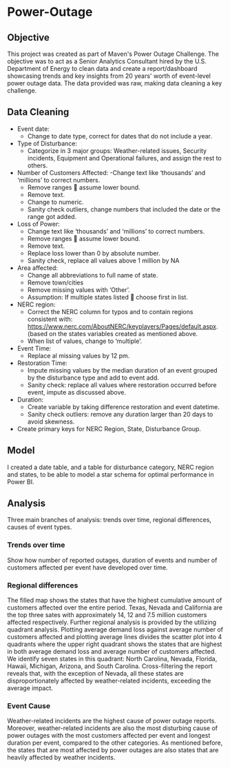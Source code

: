 # Power-Outage
## Objective  
This project was created as part of Maven's Power Outage Challenge. The objective was to act as a Senior Analytics Consultant hired by the U.S. Department of Energy to clean data and create a report/dashboard showcasing trends and key insights from 20 years' worth of event-level power outage data. The data provided was raw, making data cleaning a key challenge.
## Data Cleaning
-	Event date:
    -	Change to date type, correct for dates that do not include a year.
-	Type of Disturbance: 
    -	Categorize in 3 major groups: Weather-related issues, Security incidents, Equipment and Operational failures, and assign the rest to others.
-	Number of Customers Affected: 
    -Change text like ‘thousands’ and ‘millions’ to correct numbers. 
    -	Remove ranges  assume lower bound.
    - Remove text.
    - Change to numeric.
    -	Sanity check outliers, change numbers that included the date or the range got added.
-	Loss of Power:
    -	Change text like ‘thousands’ and ‘millions’ to correct numbers. 
    -	Remove ranges  assume lower bound.
    -	Remove text.
    -	Replace loss lower than 0 by absolute number.
    -	Sanity check, replace all values above 1 million by NA
-	Area affected:
    -	Change all abbreviations to full name of state.
    -	Remove town/cities
    -	Remove missing values with ‘Other’.
    -	Assumption: If multiple states listed  choose first in list.
-	NERC region: 
    -	Correct the NERC column for typos and to contain regions consistent with: https://www.nerc.com/AboutNERC/keyplayers/Pages/default.aspx. (based on the states variables created as mentioned above.
    -	When list of values, change to ‘multiple’.
-	Event Time: 
    -	Replace al missing values by 12 pm.
-	Restoration Time:
    -	Impute missing values by the median duration of an event grouped by the disturbance type and add to event add.
    -	Sanity check: replace all values where restoration occurred before event, impute as discussed above.
-	Duration:
    -	Create variable by taking difference restoration and event datetime. 
    -	Sanity check outliers: remove any duration larger than 20 days to avoid skewness.
-	Create primary keys for NERC Region, State, Disturbance Group.

## Model
I created a date table, and a table for disturbance category, NERC region and states, to be able to model a star schema for optimal performance in Power BI.
 

## Analysis
Three main branches of analysis: trends over time, regional differences, causes of event types.
### Trends over time
Show how number of reported outages, duration of events and number of customers affected per event have developed over time. 
### Regional differences
The filled map shows the states that have the highest cumulative amount of customers affected over the entire period. Texas, Nevada and California are the top three sates with approximately 14, 12 and 7.5 million customers affected respectively. Further regional analysis is provided by the utilizing quadrant analysis. Plotting average demand loss against average number of customers affected and plotting average lines divides the scatter plot into 4 quadrants where the upper right quadrant shows the states that are highest in both average demand loss and average number of customers affected. We identify seven states in this quadrant: North Carolina, Nevada, Florida, Hawaii, Michigan, Arizona, and South Carolina. Cross-filtering the report reveals that, with the exception of Nevada, all these states are disproportionately affected by weather-related incidents, exceeding the average impact.
### Event Cause
Weather-related incidents are the highest cause of power outage reports. Moreover, weather-related incidents are also the most disturbing cause of power outages with the most customers affected per event and longest duration per event, compared to the other categories. As mentioned before, the states that are most affected by power outages are also states that are heavily affected by weather incidents.
